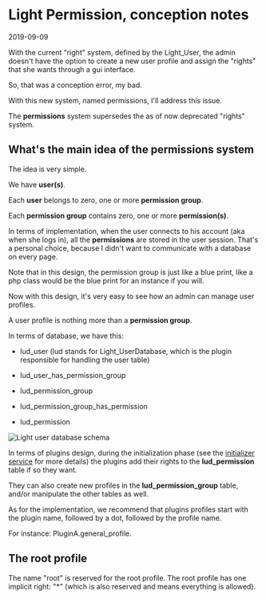 Light Permission, conception notes
=========================
2019-09-09




With the current "right" system, defined by the Light_User, the admin doesn't have the option to create a new user profile
and assign the "rights" that she wants through a gui interface.

So, that was a conception error, my bad.

With this new system, named permissions, I'll address this issue.

The **permissions** system supersedes the as of now deprecated "rights" system.





What's the main idea of the permissions system
---------------------

The idea is very simple.

We have **user(s)**.

Each **user** belongs to zero, one or more **permission group**.


Each **permission group** contains zero, one or more **permission(s)**.


In terms of implementation, when the user connects to his account (aka when she logs in),
all the **permissions** are stored in the user session. That's a personal choice, because I didn't want to communicate 
with a database on every page.  
 
Note that in this design, the permission group is just like a blue print, like a php class would be the blue print for an instance if you will.

Now with this design, it's very easy to see how an admin can manage user profiles.

A user profile is nothing more than a **permission group**.


In terms of database, we have this:

- lud_user  (lud stands for Light_UserDatabase, which is the plugin responsible for handling the user table)

- lud_user_has_permission_group 
- lud_permission_group 
- lud_permission_group_has_permission
- lud_permission
 
 
![Light user database schema](https://lingtalfi.com/img/universe/Light_UserDatabase/light-user-database.png) 
 
In terms of plugins design, during the initialization phase (see the [initializer service](https://github.com/lingtalfi/Light_Initializer/) for more details)
the plugins add their rights to the **lud_permission** table if so they want.

They can also create new profiles in the **lud_permission_group** table, and/or manipulate the other tables as well.



As for the implementation, we recommend that plugins profiles start with the plugin name, followed by a dot,
followed by the profile name.

For instance: PluginA.general_profile.
 


 
 
The root profile 
----------------

The name "root" is reserved for the root profile.
The root profile has one implicit right: "*" (which is also reserved and means everything is allowed).  